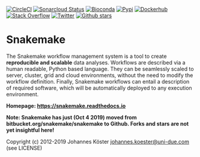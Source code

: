 [![CircleCI](https://circleci.com/gh/snakemake/snakemake/tree/master.svg?style=shield)](https://circleci.com/gh/snakemake/snakemake/tree/master)
[![Sonarcloud Status](https://sonarcloud.io/api/project_badges/measure?project=snakemake_snakemake&metric=alert_status)](https://sonarcloud.io/dashboard?id=snakemake_snakemake)
[![Bioconda](https://img.shields.io/conda/dn/bioconda/snakemake.svg?label=Bioconda)](https://bioconda.github.io/recipes/snakemake/README.html)
[![Pypi](https://img.shields.io/pypi/pyversions/snakemake.svg)](https://pypi.org/project/snakemake)
[![Dockerhub](https://img.shields.io/docker/build/snakemake/snakemake)](https://hub.docker.com/r/snakemake/snakemake)
[![Stack Overflow](https://img.shields.io/badge/stack-overflow-orange.svg)](https://stackoverflow.com/questions/tagged/snakemake)
[![Twitter](https://img.shields.io/twitter/follow/johanneskoester.svg?style=social&label=Follow)](https://twitter.com/search?l=&q=%23snakemake%20from%3Ajohanneskoester)
[![Github stars](https://img.shields.io/github/stars/snakemake/snakemake?style=social)](https://github.com/snakemake/snakemake/stargazers)

# Snakemake

The Snakemake workflow management system is a tool to create **reproducible and scalable** data analyses.
Workflows are described via a human readable, Python based language.
They can be seamlessly scaled to server, cluster, grid and cloud environments, without the need to modify the workflow definition.
Finally, Snakemake workflows can entail a description of required software, which will be automatically deployed to any execution environment.

**Homepage: https://snakemake.readthedocs.io**

**Note: Snakemake has just (Oct 4 2019) moved from bitbucket.org/snakemake/snakemake to Github. Forks and stars are not yet insightful here!**

Copyright (c) 2012-2019 Johannes Köster <johannes.koester@uni-due.com> (see LICENSE)
